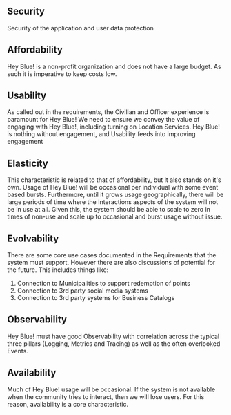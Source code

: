 ## Security

Security of the application and user data protection 

## Affordability

Hey Blue! is a non-profit organization and does not have a large budget. As such it is imperative to keep costs low.

## Usability 

As called out in the requirements, the Civilian and Officer experience is paramount for Hey Blue! We need to ensure we convey the value of engaging with Hey Blue!, including turning on Location Services. Hey Blue! is nothing without engagement, and Usability feeds into improving engagement

## Elasticity 

This characteristic is related to that of affordability, but it also stands on it's own. Usage of Hey Blue! will be occasional per individual with some event based bursts. Furthermore, until it grows usage geographically, there will be large periods of time where the Interactions aspects of the system will not be in use at all. Given this, the system should be able to scale to zero in times of non-use and scale up to occasional and burst usage without issue.

## Evolvability

There are some core use cases documented in the Requirements that the system must support. However there are also discussions of potential for the future. This includes things like:
 1. Connection to Municipalities to support redemption of points
 2. Connection to 3rd party social media systems
 3. Connection to 3rd party systems for Business Catalogs

## Observability

Hey Blue! must have good Observability with correlation across the typical three pillars (Logging, Metrics and Tracing) as well as the often overlooked Events.

## Availability

Much of Hey Blue! usage will be occasional. If the system is not available when the community tries to interact, then we will lose users. For this reason, availability is a core characteristic.
